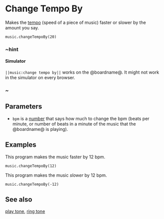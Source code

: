 # Change Tempo By

Makes the [tempo](/reference/music/tempo) (speed of a piece of music)
faster or slower by the amount you say.

```sig
music.changeTempoBy(20)
```

### ~hint

#### Simulator

``||music:change tempo by||`` works on the @boardname@. It might not work in the simulator on every browser.

### ~

## Parameters

* ``bpm`` is a [number](/types/number) that says how much to
  change the bpm (beats per minute, or number of beats in a minute of
  the music that the @boardname@ is playing).

## Examples

This program makes the music faster by 12 bpm.

```blocks
music.changeTempoBy(12)
```

This program makes the music _slower_ by 12 bpm.

```blocks
music.changeTempoBy(-12)
```

## See also

[play tone](/reference/music/play-tone), [ring tone](/reference/music/ring-tone) 

